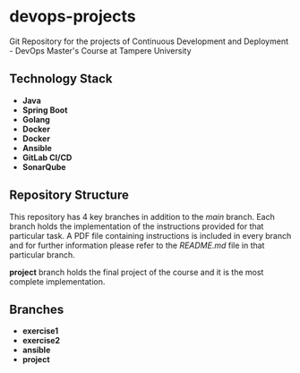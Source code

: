 # devops-projects
Git Repository for the projects of Continuous Development and Deployment - DevOps Master's Course at Tampere University
<br>

## Technology Stack
- **Java**
- **Spring Boot**
- **Golang**
- **Docker**
- **Docker**
- **Ansible**
- **GitLab CI/CD**
- **SonarQube**



## Repository Structure

This repository has 4 key branches in addition to the *main* branch. Each branch holds the implementation of the instructions provided for that particular task. A PDF file containing instructions is included in every branch and for further information please refer to the *README.md* file in that particular branch.

**project** branch holds the final project of the course and it is the most complete implementation.

## Branches

- **exercise1**
- **exercise2**
- **ansible**
- **project**
